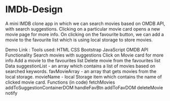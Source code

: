 # IMDb-Design
A mini IMDB clone app in which we can search movies based on OMDB API, with search suggestions. Clicking on a particular movie card opens a new movie page for more info. On clicking on the favourite button, we can add a movie to the favourite list which is using local storage to store movies.

Demo Link :
Tools used:
HTML
CSS
Bootstrap
JavaScript
OMDB API
Functionality
Search movies with suggestions
Click on Movie card for more info
Add a movie to the favourites list
Delete movie from the favourites list
Data
suggestionList - an array which contains a list of movies based on searched keywords.
favMovieArray - an array that gets movies from the local storage.
movieName - local Storage item which contains the name of clicked movie card.
Functions (in code)
fetchMovies
addToSuggestionContainerDOM
handleFavBtn
addToFavDOM
deleteMovie
notify
